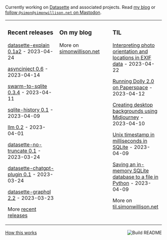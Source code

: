 Currently working on [Datasette](https://datasette.io/) and associated projects. Read [my blog](https://simonwillison.net/) or <a href="https://fedi.simonwillison.net/@simon">follow `@simon@simonwillison.net` on Mastodon</a>.

<table><tr><td valign="top" width="33%">

### Recent releases
<!-- recent_releases starts -->
[datasette-explain 0.1a2](https://github.com/simonw/datasette-explain/releases/tag/0.1a2) - 2023-04-24

[asyncinject 0.6](https://github.com/simonw/asyncinject/releases/tag/0.6) - 2023-04-14

[swarm-to-sqlite 0.3.4](https://github.com/dogsheep/swarm-to-sqlite/releases/tag/0.3.4) - 2023-04-11

[sqlite-history 0.1](https://github.com/simonw/sqlite-history/releases/tag/0.1) - 2023-04-09

[llm 0.2](https://github.com/simonw/llm/releases/tag/0.2) - 2023-04-01

[datasette-no-truncate 0.1](https://github.com/simonw/datasette-no-truncate/releases/tag/0.1) - 2023-03-24

[datasette-chatgpt-plugin 0.1](https://github.com/simonw/datasette-chatgpt-plugin/releases/tag/0.1) - 2023-03-24

[datasette-graphql 2.2](https://github.com/simonw/datasette-graphql/releases/tag/2.2) - 2023-03-23
<!-- recent_releases ends -->
More [recent releases](https://github.com/simonw/simonw/blob/main/releases.md)
</td><td valign="top" width="34%">

### On my blog
<!-- blog starts -->

<!-- blog ends -->
More on [simonwillison.net](https://simonwillison.net/)
</td><td valign="top" width="33%">

### TIL
<!-- tils starts -->
[Interpreting photo orientation and locations in EXIF data](https://til.simonwillison.net/exif/orientation-and-location) - 2023-04-22

[Running Dolly 2.0 on Paperspace](https://til.simonwillison.net/llms/dolly-2) - 2023-04-12

[Creating desktop backgrounds using Midjourney](https://til.simonwillison.net/midjourney/desktop-backgrounds) - 2023-04-10

[Unix timestamp in milliseconds in SQLite](https://til.simonwillison.net/sqlite/unix-timestamp-milliseconds-sqlite) - 2023-04-09

[Saving an in-memory SQLite database to a file in Python](https://til.simonwillison.net/sqlite/python-sqlite-memory-to-file) - 2023-04-09
<!-- tils ends -->
More on [til.simonwillison.net](https://til.simonwillison.net/)
</td></tr></table>

<a href="https://github.com/simonw/simonw/actions"><img src="https://github.com/simonw/simonw/workflows/Build%20README/badge.svg" align="right" alt="Build README"></a> <a href="https://simonwillison.net/2020/Jul/10/self-updating-profile-readme/">How this works</a>
